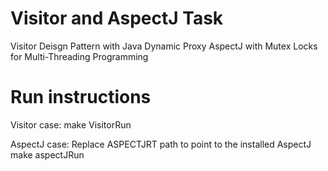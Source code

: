 # Visitor and AspectJ Task

Visitor Deisgn Pattern with Java Dynamic Proxy 
AspectJ with Mutex Locks for Multi-Threading Programming

# Run instructions 

Visitor case:
make VisitorRun

AspectJ case: 
Replace ASPECTJRT path to point to the installed AspectJ
make aspectJRun
